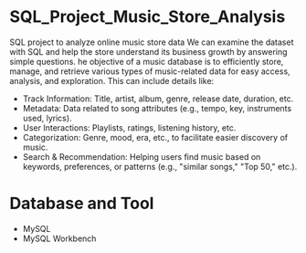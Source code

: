# SQL_Project_Music_Store_Analysis

SQL project to analyze online music store data
We can examine the dataset with SQL and help the store understand its business growth by answering simple questions.
he objective of a music database is to efficiently store, manage, and retrieve various types of music-related data for easy access, analysis, and exploration. This can include details like:

- Track Information: Title, artist, album, genre, release date, duration, etc.
- Metadata: Data related to song attributes (e.g., tempo, key, instruments used, lyrics).
- User Interactions: Playlists, ratings, listening history, etc.
- Categorization: Genre, mood, era, etc., to facilitate easier discovery of music.
- Search & Recommendation: Helping users find music based on keywords, preferences, or patterns (e.g., "similar songs," "Top 50," etc.).

# Database and Tool

- MySQL
- MySQL Workbench

  

